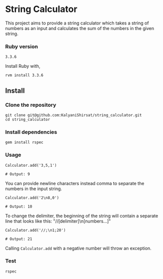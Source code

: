 # String Calculator

This project aims to provide a string calculator which takes a string of numbers as an input and calculates the sum of the numbers in the given string.

### Ruby version

```shell
3.3.6
```

Install Ruby with,

```
rvm install 3.3.6
```

## Install

### Clone the repository

```shell
git clone git@github.com:KalyaniShirsat/string_calculator.git
cd string_calculator
```

### Install dependencies

```shell
gem install rspec
```

### Usage

```shell
Calculator.add('3,5,1')

# Output: 9

```

You can provide newline characters instead comma to separate the numbers in the input string.

```shell
Calculator.add('2\n8,0')

# Output: 10

```

To change the delimiter, the beginning of the string will contain a separate line that looks like this: "//[delimiter]\n[numbers…]"

```shell
Calculator.add('//;\n1;20')

# Output: 21

```

Calling `Calculator.add` with a negative number will throw an exception.

### Test

```shell
rspec
```
